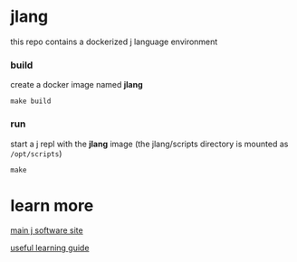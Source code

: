 # jlang

this repo contains a dockerized j language environment

### build

create a docker image named **jlang**

`make build`

### run

start a j repl with the **jlang** image (the jlang/scripts directory is mounted
as `/opt/scripts`)

`make`

# learn more

[main j software site](https://www.jsoftware.com)

[useful learning guide](https://www.jsoftware.com/help/learning/contents.htm)

